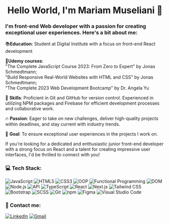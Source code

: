 <h1 align="center">Hello World, I'm Mariam Museliani 👋</h1>

### I'm front-end Web developer with a passion for creating exceptional user experiences. Here's a bit about me:

📚**Education**: Student at Digital Institute with a focus on front-end React development 

🎯**Udemy courses**: <br/>
"The Complete JavaScript Course 2023: From Zero to Expert" by Jonas Schmedtmann; <br/>
"Build Responsive Real-World Websites with HTML and CSS" by Jonas Schmedtmann; <br/>
"The Complete 2023 Web Development Bootcamp" by Dr. Angela Yu

🔨 **Skills**: Proficient in Git and GitHub for version control. Experienced in utilizing NPM packages and Firebase for efficient development processes and collaborative work.

🔥 **Passion**: Eager to take on new challenges, deliver high-quality projects within deadlines, and stay current with industry trends.

🚀 **Goal**: To ensure exceptional user experiences in the projects I work on.

If you're looking for a dedicated and enthusiastic junior front-end developer with a strong focus on React and a talent for creating impressive user interfaces, I'd be thrilled to connect with you!

### 💻 Tech Stack:
![JavaScript](https://img.shields.io/badge/JavaScript-%23F7DF1E.svg?style=for-the-badge&logo=javascript&logoColor=black) 
![HTML5](https://img.shields.io/badge/HTML5-%23E34F26.svg?style=for-the-badge&logo=html5&logoColor=white)
![CSS3](https://img.shields.io/badge/CSS3-%231572B6.svg?style=for-the-badge&logo=css3&logoColor=white)
![OOP](https://img.shields.io/badge/OOP-%23415F9D.svg?style=for-the-badge) 
![Functional Programming](https://img.shields.io/badge/Functional%20Programming-%2351B7F0.svg?style=for-the-badge) 
![DOM](https://img.shields.io/badge/DOM-%23F7DF1E.svg?style=for-the-badge) 
![Node.js](https://img.shields.io/badge/Node.js-%23339933.svg?style=for-the-badge&logo=node.js&logoColor=white) 
![API](https://img.shields.io/badge/API-%236DB33F.svg?style=for-the-badge) 
![TypeScript](https://img.shields.io/badge/TypeScript-%233178C6.svg?style=for-the-badge&logo=typescript&logoColor=white) 
![React](https://img.shields.io/badge/React-%2361DAFB.svg?style=for-the-badge&logo=react&logoColor=white)
![Next.js](https://img.shields.io/badge/Next.js-%2361DAFB.svg?style=for-the-badge&logo=next.js&logoColor=white)
![Tailwind CSS](https://img.shields.io/badge/Tailwind%20CSS-%231a202c.svg?style=for-the-badge)
![Bootstrap](https://img.shields.io/badge/Bootstrap-%23563D7C.svg?style=for-the-badge&logo=bootstrap&logoColor=white)
![SCSS](https://img.shields.io/badge/SCSS-%23CC6699.svg?style=for-the-badge)
![Git](https://img.shields.io/badge/Git-%23F05032.svg?style=for-the-badge&logo=git&logoColor=white)
![npm](https://img.shields.io/badge/npm-%23CB3837.svg?style=for-the-badge&logo=npm)
![Figma](https://img.shields.io/badge/Figma-%23F24E1E.svg?style=for-the-badge&logo=figma&logoColor=white)
![Visual Studio Code](https://img.shields.io/badge/Visual%20Studio%20Code-%23007ACC.svg?style=for-the-badge&logo=visual%20studio%20code&logoColor=white)







### 📧 Contact me:

[![LinkedIn](https://img.shields.io/badge/LinkedIn-%230077B5.svg?style=for-the-badge&logo=linkedin&logoColor=white)](https://www.linkedin.com/in/giorgi-tskhvedadze/)
[![Gmail](https://img.shields.io/badge/Gmail-%23D14836.svg?style=for-the-badge&logo=gmail&logoColor=white)](mailto:giorgicxvedadze4@gmail.com)
